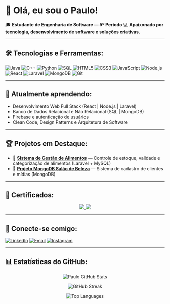 # 👋 **Olá, eu sou o Paulo!**

🎓 **Estudante de Engenharia de Software — 5º Período**
💻 **Apaixonado por tecnologia, desenvolvimento de software e soluções criativas.**

---

## 🛠️ **Tecnologias e Ferramentas:**

![Java](https://img.icons8.com/color/48/000000/java-coffee-cup-logo.png)
![C++](https://img.icons8.com/color/48/000000/c-plus-plus-logo.png)
![Python](https://img.icons8.com/color/48/000000/python.png)
![SQL](https://img.icons8.com/color/48/000000/sql.png)
![HTML5](https://img.icons8.com/color/48/000000/html-5.png)
![CSS3](https://img.icons8.com/color/48/000000/css3.png)
![JavaScript](https://img.icons8.com/color/48/000000/javascript.png)
![Node.js](https://img.icons8.com/color/48/000000/nodejs.png)
![React](https://img.icons8.com/color/48/000000/react-native.png)
![Laravel](https://img.shields.io/badge/Laravel-%23FF2D20.svg)
![MongoDB](https://img.icons8.com/color/48/000000/mongodb.png)
![Git](https://img.icons8.com/color/48/000000/git.png)

---

## 🚀 **Atualmente aprendendo:**

* Desenvolvimento Web Full Stack (React | Node.js | Laravel)
* Banco de Dados Relacional e Não Relacional (SQL | MongoDB)
* Firebase e autenticação de usuários
* Clean Code, Design Patterns e Arquitetura de Software

---

## 🏆 **Projetos em Destaque:**

* 📅 **[Sistema de Gestão de Alimentos](https://github.com/Pcgo24/Gerenciador-de-Alimentos)** — Controle de estoque, validade e categorização de alimentos (Laravel + MySQL)
* 🌿 **[Projeto MongoDB Salão de Beleza](https://github.com/Pcgo24/Projeto-DSWM-2)** — Sistema de cadastro de clientes e mídias (MongoDB)

---

## 📜 Certificados:

<p align="center">
  <a href="https://cursos.alura.com.br/certificate/paulocesarcrds4/java-criando-primeira-aplicacao">
    <img src="https://img.shields.io/badge/Java-Completo-%23007396?style=for-the-badge&logo=java&logoColor=white"/>
  </a>
  <a href="https://www.devmedia.com.br/certificado/tecnologia/sql/paulo-cesar-cardoso-domingues">
    <img src="https://img.shields.io/badge/SQL-Completo-%23007ACC?style=for-the-badge&logo=mysql&logoColor=white"/>
  </a>
</p>

---

## 🔗 Conecte-se comigo:
[![LinkedIn](https://img.icons8.com/color/48/000000/linkedin.png)](https://www.linkedin.com/in/paulo-cesar-cardoso-domingues-1105a32bb/)
[![Email](https://img.icons8.com/color/48/000000/gmail.png)](mailto:paulo.domingues.dev@gmail.com)
[![Instagram](https://img.icons8.com/color/48/000000/instagram-new--v1.png)](https://www.instagram.com/paulo.pcgo/)

---

## 📊 **Estatísticas do GitHub:**

<p align="center">
  <img src="https://github-readme-stats.vercel.app/api?username=Pcgo24&show_icons=true&theme=radical" alt="Paulo GitHub Stats" />
</p>

<p align="center">
  <img src="https://github-readme-streak-stats.herokuapp.com/?user=Pcgo24&theme=radical" alt="GitHub Streak" />
</p>

<p align="center">
  <img src="https://github-readme-stats.vercel.app/api/top-langs/?username=Pcgo24&layout=compact&theme=radical" alt="Top Languages" />
</p>


